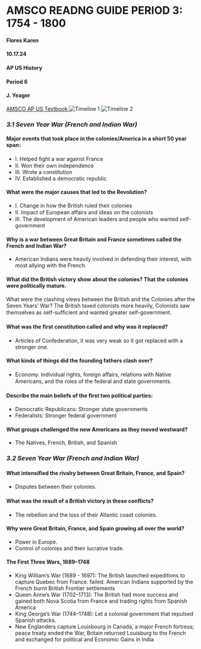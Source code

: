 # AMSCO READNG GUIDE PERIOD 3: 1754 - 1800
#### Flores Karen 
#### 10.17.24
#### AP US History  
#### Period 6
#### J. Yeager

[AMSCO AP US Textbook ](https://www.browardschools.com/cms/lib/FL01803656/Centricity/Domain/19576/AMSCO%20AP%20US%20History%20Textbook.pdf "AMSCO")
![Timeline 1](Images/Timeline1.png "Timeline 1")
![Timeline 2](Images/Timeline2.png "Timeline 2")


### ***3.1 Seven Year War (French and Indian War)***

#### Major events that took place in the colonies/America in a short 50 year span:
- I. Helped ﬁght a war against France
- II. Won their own independence
- III. Wrote a constitution
- IV. Established a democratic republic

#### What were the major causes that led to the Revolution?
- I. Change in how the British ruled their colonies
- II. Impact of European aﬀairs and ideas on the colonists
- III. The development of American leaders and people who wanted self-government

#### Why is a war between Great Britain and France sometimes called the French and Indian War?
- American Indians were heavily involved in defending their interest, with most allying with the French.

#### What did the British victory show about the colonies? That the colonies were politically mature.
What were the clashing views between the British and the Colonies after the Seven Years’ War? The
British taxed colonists more heavily, Colonists saw themselves as self-suﬃcient and wanted greater
self-government.

#### What was the ﬁrst constitution called and why was it replaced? 
- Articles of Confederation, it was very weak so it got replaced with a stronger one.

#### What kinds of things did the founding fathers clash over? 
- Economy. Individual rights, foreign aﬀairs, relations with Native Americans, and the roles of the federal and state governments.

#### Describe the main beliefs of the ﬁrst two political parties:
- Democratic Republicans: Stronger state governments
- Federalists: Stronger federal government
#### What groups challenged the new Americans as they moved westward?
- The Natives, French, British, and Spanish


### ***3.2 Seven Year War (French and Indian War)***


#### What intensiﬁed the rivalry between Great Britain, France, and Spain? 
- Disputes between their colonies.
#### What was the result of a British victory in these conﬂicts? 
- The rebellion and the loss of their Atlantic coast colonies.

#### Why were Great Britain, France, and Spain growing all over the world?
- Power in Europe.
- Control of colonies and their lucrative trade.

#### The First Three Wars, 1689–1748
- King William’s War (1689 - 1697): The British launched expeditions to capture Quebec from France.
failed.  American Indians supported by the French burnt British Frontier settlements
- Queen Anne’s War (1702–1713): The British had more success and gained both Nova Scotia from France and trading rights from Spanish America
- King George’s War (1744–1748): Let a colonial government that repulsed Spanish
attacks.  
- New Englanders capture Louisbourg in Canada, a major French fortress; peace treaty ended the War, Britain returned Louisburg to the French and exchanged for political and Economic Gains in India